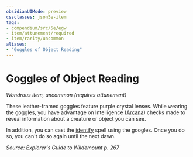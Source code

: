 ```yaml
---
obsidianUIMode: preview
cssclasses: json5e-item
tags:
- compendium/src/5e/egw
- item/attunement/required
- item/rarity/uncommon
aliases: 
- "Goggles of Object Reading"
---
```

# Goggles of Object Reading
*Wondrous item, uncommon (requires attunement)*  


These leather-framed goggles feature purple crystal lenses. While wearing the goggles, you have advantage on Intelligence ([Arcana](2-Mechanics/CLI/rules/skills.md#Arcana)) checks made to reveal information about a creature or object you can see.

In addition, you can cast the [identify](2-Mechanics/CLI/spells/identify.md) spell using the googles. Once you do so, you can't do so again until the next dawn.

*Source: Explorer's Guide to Wildemount p. 267*